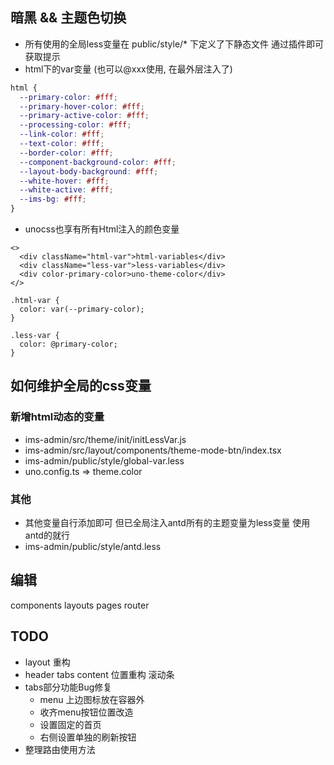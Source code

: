 ## 暗黑 && 主题色切换

- 所有使用的全局less变量在 public/style/\* 下定义了下静态文件 通过插件即可获取提示
- html下的var变量 (也可以@xxx使用, 在最外层注入了)

```css
html {
  --primary-color: #fff;
  --primary-hover-color: #fff;
  --primary-active-color: #fff;
  --processing-color: #fff;
  --link-color: #fff;
  --text-color: #fff;
  --border-color: #fff;
  --component-background-color: #fff;
  --layout-body-background: #fff;
  --white-hover: #fff;
  --white-active: #fff;
  --ims-bg: #fff;
}
```

- unocss也享有所有Html注入的颜色变量

```tsx
<>
  <div className="html-var">html-variables</div>
  <div className="less-var">less-variables</div>
  <div color-primary-color>uno-theme-color</div>
</>
```

```less
.html-var {
  color: var(--primary-color);
}

.less-var {
  color: @primary-color;
}
```

## 如何维护全局的css变量

### 新增html动态的变量

- ims-admin/src/theme/init/initLessVar.js
- ims-admin/src/layout/components/theme-mode-btn/index.tsx
- ims-admin/public/style/global-var.less
- uno.config.ts => theme.color

### 其他

- 其他变量自行添加即可 但已全局注入antd所有的主题变量为less变量 使用antd的就行
- ims-admin/public/style/antd.less

## 编辑

components
layouts
pages
router

## TODO

- layout 重构
- header tabs content 位置重构 滚动条
- tabs部分功能Bug修复
  - menu 上边图标放在容器外
  - 收齐menu按钮位置改造
  - 设置固定的首页
  - 右侧设置单独的刷新按钮
- 整理路由使用方法
